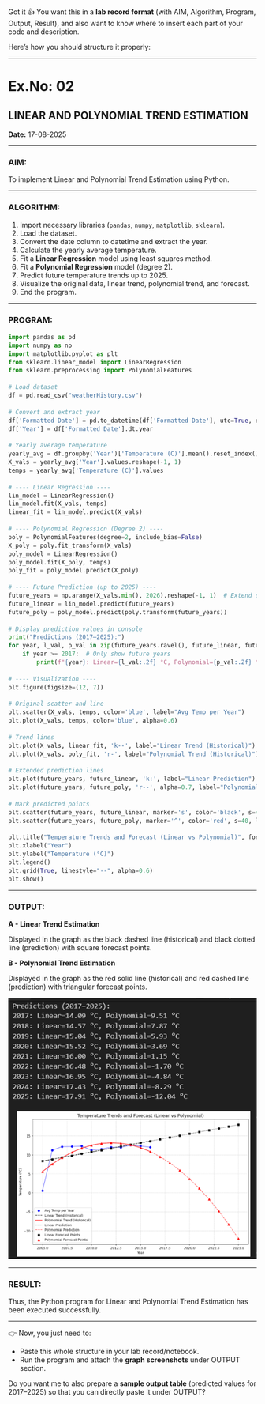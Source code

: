 Got it 👍
You want this in a **lab record format** (with AIM, Algorithm, Program, Output, Result), and also want to know where to insert each part of your code and description.

Here’s how you should structure it properly:

---

# Ex.No: 02

## LINEAR AND POLYNOMIAL TREND ESTIMATION

**Date:** 17-08-2025

---

### AIM:

To implement Linear and Polynomial Trend Estimation using Python.

---

### ALGORITHM:

1. Import necessary libraries (`pandas`, `numpy`, `matplotlib`, `sklearn`).
2. Load the dataset.
3. Convert the date column to datetime and extract the year.
4. Calculate the yearly average temperature.
5. Fit a **Linear Regression** model using least squares method.
6. Fit a **Polynomial Regression** model (degree 2).
7. Predict future temperature trends up to 2025.
8. Visualize the original data, linear trend, polynomial trend, and forecast.
9. End the program.

---

### PROGRAM:

```python
import pandas as pd
import numpy as np
import matplotlib.pyplot as plt
from sklearn.linear_model import LinearRegression
from sklearn.preprocessing import PolynomialFeatures

# Load dataset
df = pd.read_csv("weatherHistory.csv")

# Convert and extract year
df['Formatted Date'] = pd.to_datetime(df['Formatted Date'], utc=True, errors='coerce')
df['Year'] = df['Formatted Date'].dt.year

# Yearly average temperature
yearly_avg = df.groupby('Year')['Temperature (C)'].mean().reset_index()
X_vals = yearly_avg['Year'].values.reshape(-1, 1)
temps = yearly_avg['Temperature (C)'].values

# ---- Linear Regression ----
lin_model = LinearRegression()
lin_model.fit(X_vals, temps)
linear_fit = lin_model.predict(X_vals)

# ---- Polynomial Regression (Degree 2) ----
poly = PolynomialFeatures(degree=2, include_bias=False)
X_poly = poly.fit_transform(X_vals)
poly_model = LinearRegression()
poly_model.fit(X_poly, temps)
poly_fit = poly_model.predict(X_poly)

# ---- Future Prediction (up to 2025) ----
future_years = np.arange(X_vals.min(), 2026).reshape(-1, 1)  # Extend until 2025
future_linear = lin_model.predict(future_years)
future_poly = poly_model.predict(poly.transform(future_years))

# Display prediction values in console
print("Predictions (2017–2025):")
for year, l_val, p_val in zip(future_years.ravel(), future_linear, future_poly):
    if year >= 2017:  # Only show future years
        print(f"{year}: Linear={l_val:.2f} °C, Polynomial={p_val:.2f} °C")

# ---- Visualization ----
plt.figure(figsize=(12, 7))

# Original scatter and line
plt.scatter(X_vals, temps, color='blue', label="Avg Temp per Year")
plt.plot(X_vals, temps, color='blue', alpha=0.6)

# Trend lines
plt.plot(X_vals, linear_fit, 'k--', label="Linear Trend (Historical)")
plt.plot(X_vals, poly_fit, 'r-', label="Polynomial Trend (Historical)")

# Extended prediction lines
plt.plot(future_years, future_linear, 'k:', label="Linear Prediction")
plt.plot(future_years, future_poly, 'r--', alpha=0.7, label="Polynomial Prediction")

# Mark predicted points
plt.scatter(future_years, future_linear, marker='s', color='black', s=40, label="Linear Forecast Points")
plt.scatter(future_years, future_poly, marker='^', color='red', s=40, label="Polynomial Forecast Points")

plt.title("Temperature Trends and Forecast (Linear vs Polynomial)", fontsize=14)
plt.xlabel("Year")
plt.ylabel("Temperature (°C)")
plt.legend()
plt.grid(True, linestyle="--", alpha=0.6)
plt.show()
```

---

### OUTPUT:

**A - Linear Trend Estimation**

Displayed in the graph as the black dashed line (historical) and black dotted line (prediction) with square forecast points.

**B - Polynomial Trend Estimation**

Displayed in the graph as the red solid line (historical) and red dashed line (prediction) with triangular forecast points.

![alt text](image.png)

---

### RESULT:

Thus, the Python program for Linear and Polynomial Trend Estimation has been executed successfully.

---

👉 Now, you just need to:

* Paste this whole structure in your lab record/notebook.
* Run the program and attach the **graph screenshots** under OUTPUT section.

Do you want me to also prepare a **sample output table** (predicted values for 2017–2025) so that you can directly paste it under OUTPUT?
